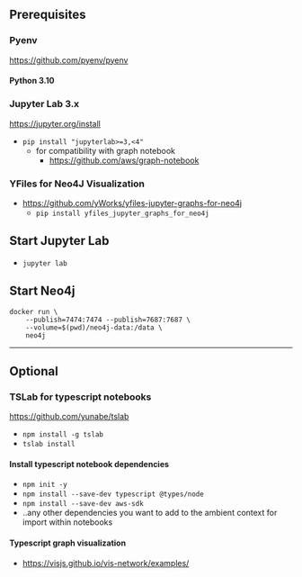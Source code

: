 ## Prerequisites

### Pyenv
https://github.com/pyenv/pyenv
#### Python 3.10

### Jupyter Lab 3.x
https://jupyter.org/install
- `pip install "jupyterlab>=3,<4"`
  - for compatibility with graph notebook
    - https://github.com/aws/graph-notebook

### YFiles for Neo4J Visualization
- https://github.com/yWorks/yfiles-jupyter-graphs-for-neo4j
  - `pip install yfiles_jupyter_graphs_for_neo4j`

## Start Jupyter Lab
- `jupyter lab`

## Start Neo4j
```
docker run \
    --publish=7474:7474 --publish=7687:7687 \
    --volume=$(pwd)/neo4j-data:/data \
    neo4j
```
---
## Optional
### TSLab for typescript notebooks
https://github.com/yunabe/tslab
- `npm install -g tslab`
- `tslab install`

#### Install typescript notebook dependencies
- `npm init -y`
- `npm install --save-dev typescript @types/node`
- `npm install --save-dev aws-sdk`
- ..any other dependencies you want to add to the ambient context for import within notebooks

#### Typescript graph visualization
- https://visjs.github.io/vis-network/examples/